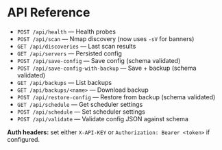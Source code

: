 # API Reference

- `POST /api/health` — Health probes
- `POST /api/scan` — Nmap discovery (now uses `-sV` for banners)
- `GET /api/discoveries` — Last scan results
- `GET /api/servers` — Persisted config
- `POST /api/save-config` — Save config (schema validated)
- `POST /api/save-config-with-backup` — Save + backup (schema validated)
- `GET /api/backups` — List backups
- `GET /api/backups/<name>` — Download backup
- `POST /api/restore-config` — Restore from backup (schema validated)
- `GET /api/schedule` — Get scheduler settings
- `POST /api/schedule` — Set scheduler settings
- `POST /api/validate` — Validate config JSON against schema

**Auth headers:** set either `X-API-KEY` or `Authorization: Bearer <token>` if configured.

